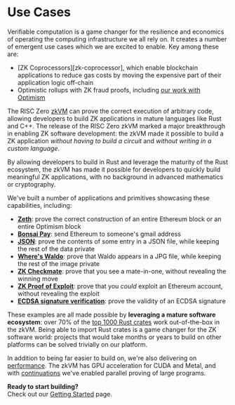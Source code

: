 # Use Cases

Verifiable computation is a game changer for the resilience and economics of
operating the computing infrastructure we all rely on. It creates a number of
emergent use cases which we are excited to enable. Key among these are:

- \[ZK Coprocessors]\[zk-coprocessor], which enable blockchain applications to reduce gas costs by
  moving the expensive part of their application logic off-chain
- Optimistic rollups with ZK fraud proofs, including [our work with Optimism][optimism]

The RISC Zero [zkVM] can prove the correct execution of arbitrary code, allowing
developers to build ZK applications in mature languages like Rust and C++. The release
of the RISC Zero zkVM marked a major breakthrough in enabling ZK software development:
the zkVM made it possible to build a ZK application _without having to build a
circuit_ and _without writing in a custom language_.

By allowing developers to build in Rust and leverage the maturity of the Rust
ecosystem, the zkVM has made it possible for developers to quickly build
meaningful ZK applications, with no background in advanced mathematics or
cryptography.

We've built a number of applications and primitives showcasing these capabilities, including:

- **[Zeth]**: prove the correct construction of an entire Ethereum block or an entire Optimism block
- **[Bonsai Pay]**: send Ethereum to someone's gmail address
- **[JSON]**: prove the contents of some entry in a JSON file, while keeping the
  rest of the data private
- **[Where's Waldo][waldo]**: prove that Waldo appears in a JPG file, while
  keeping the rest of the image private
- **[ZK Checkmate][chess]**: prove that you see a mate-in-one, without revealing
  the winning move
- **[ZK Proof of Exploit][zkpoex]**: prove that you _could_ exploit an Ethereum
  account, without revealing the exploit
- **[ECDSA signature verification][ecdsa]**: prove the validity of an ECDSA
  signature

These examples are all made possible by **leveraging a mature software
ecosystem**: over 70% of the [top 1000 Rust crates][crate-validation] work
out-of-the-box in the zkVM. Being able to import Rust crates is a game changer
for the ZK software world: projects that would take months or years to build on
other platforms can be solved trivially on our platform.

In addition to being far easier to build on, we're also delivering on
[performance]. The zkVM has GPU acceleration for CUDA and Metal, and with
[continuations] we've enabled parallel proving of large programs.

**Ready to start building?** <br/>
Check out our [Getting Started] page.

[Bonsai Pay]: https://risczero.com/news/bonsai-pay

[chess]: https://github.com/risc0/risc0/tree/release-1.0/examples/chess

[continuations]: https://risczero.com/news/continuations

[crate-validation]: https://reports.risczero.com/crates-validation

[ecdsa]: https://github.com/risc0/risc0/tree/release-1.0/examples/ecdsa

[Getting Started]: ./getting-started.md

[JSON]: https://github.com/risc0/risc0/tree/release-1.0/examples/json

[optimism]: https://www.theblock.co/post/240929/optimism-zk-proof-proposals

[performance]: ./zkvm/benchmarks.md

[waldo]: https://risczero.com/news/waldo

[Zeth]: https://risczero.com/news/zeth-release

[zk-coprocessors]: https://www.risczero.com/blog/a-guide-to-zk-coprocessors-for-scalability

[zkpoex]: https://risczero.com/news/zkpoex

[zkVM]: ./zkvm/zkvm_overview.md
